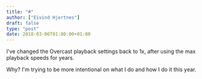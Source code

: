 ```yaml
---
title: "#"
author: ["Eivind Hjertnes"]
draft: false
type: "post"
date: 2018-03-06T01:00:00+01:00
---
```


I've changed the Overcast playback settings back to 1x, after using the
max playback speeds for years.

Why? I'm trying to be more intentional on what I do and how I do it this
year.
